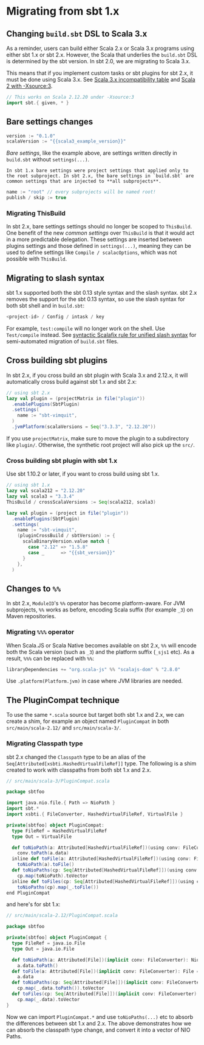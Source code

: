 Migrating from sbt 1.x
======================

Changing `build.sbt` DSL to Scala 3.x
-------------------------------------

As a reminder, users can build either Scala 2.x or Scala 3.x programs using either sbt 1.x or sbt 2.x. However, the Scala that underlies the `build.sbt` DSL is determined by the sbt version. In sbt 2.0, we are migrating to Scala 3.x.

This means that if you implement custom tasks or sbt plugins for sbt 2.x, it must be done using Scala 3.x. See [Scala 3.x incompatibility table][scala-incompatibility-table] and [Scala 2 with -Xsource:3][tooling-scala2-xsource3].

```scala
// This works on Scala 2.12.20 under -Xsource:3
import sbt.{ given, * }
```

Bare settings changes
---------------------

```scala
version := "0.1.0"
scalaVersion := "{{scala3_example_version}}"
```

_Bare settings_, like the example above, are settings written directly in `build.sbt` without `settings(...)`.

```admonish warning
In sbt 1.x bare settings were project settings that applied only to the root subproject. In sbt 2.x, the bare settings in `build.sbt` are common settings that are injected to **all subprojects**.
```

```scala
name := "root" // every subprojects will be named root!
publish / skip := true
```

### Migrating ThisBuild

In sbt 2.x, bare settings settings should no longer be scoped to `ThisBuild`. One benefit of the new _common settings_ over `ThisBuild` is that it would act in a more predictable delegation. These settings are inserted between plugins settings and those defined in `settings(...)`, meaning they can be used to define settings like `Compile / scalacOptions`, which was not possible with `ThisBuild`.

Migrating to slash syntax
-------------------------

sbt 1.x supported both the sbt 0.13 style syntax and the slash syntax. sbt 2.x removes the support for the sbt 0.13 syntax, so use the slash syntax for both sbt shell and in `build.sbt`:

```scala
<project-id> / Config / intask / key
```

For example, `test:compile` will no longer work on the shell. Use `Test/compile` instead. See [syntactic Scalafix rule for unified slash syntax][syntactic-scalafix-rule-for-unified-slash-syntax] for semi-automated migration of `build.sbt` files.

Cross building sbt plugins
--------------------------

In sbt 2.x, if you cross build an sbt plugin with Scala 3.x and 2.12.x, it will automatically cross build against sbt 1.x and sbt 2.x:

```scala
// using sbt 2.x
lazy val plugin = (projectMatrix in file("plugin"))
  .enablePlugins(SbtPlugin)
  .settings(
    name := "sbt-vimquit",
  )
  .jvmPlatform(scalaVersions = Seq("3.3.3", "2.12.20"))
```

If you use `projectMatrix`, make sure to move the plugin to a subdirectory like `plugin/`. Otherwise, the synthetic root project will also pick up the `src/`.

### Cross building sbt plugin with sbt 1.x

Use sbt 1.10.2 or later, if you want to cross build using sbt 1.x.

```scala
// using sbt 1.x
lazy val scala212 = "2.12.20"
lazy val scala3 = "3.3.4"
ThisBuild / crossScalaVersions := Seq(scala212, scala3)

lazy val plugin = (project in file("plugin"))
  .enablePlugins(SbtPlugin)
  .settings(
    name := "sbt-vimquit",
    (pluginCrossBuild / sbtVersion) := {
      scalaBinaryVersion.value match {
        case "2.12" => "1.5.8"
        case _      => "{{sbt_version}}"
      }
    },
  )
```

Changes to `%%`
---------------

In sbt 2.x, `ModuleID`'s `%%` operator has become platform-aware. For JVM subprojects, `%%` works as before, encoding Scala suffix (for example `_3`) on Maven repositories.

### Migrating `%%%` operator

When Scala.JS or Scala Native becomes available on sbt 2.x, `%%` will encode both the Scala version (such as `_3`) and the platform suffix (`_sjs1` etc). As a result, `%%%` can be replaced with `%%`:

```scala
libraryDependencies += "org.scala-js" %% "scalajs-dom" % "2.8.0"
```

Use `.platform(Platform.jvm)` in case where JVM libraries are needed.


The PluginCompat technique
--------------------------

To use the same `*.scala` source but target both sbt 1.x and 2.x, we can create a shim, for example an object named `PluginCompat` in both `src/main/scala-2.12/` and `src/main/scala-3/`.

### Migrating Classpath type

sbt 2.x changed the `Classpath` type to be an alias of the `Seq[Attributed[xsbti.HashedVirtualFileRef]]` type. The following is a shim created to work with classpaths from both sbt 1.x and 2.x.

```scala
// src/main/scala-3/PluginCompat.scala

package sbtfoo

import java.nio.file.{ Path => NioPath }
import sbt.*
import xsbti.{ FileConverter, HashedVirtualFileRef, VirtualFile }

private[sbtfoo] object PluginCompat:
  type FileRef = HashedVirtualFileRef
  type Out = VirtualFile

  def toNioPath(a: Attributed[HashedVirtualFileRef])(using conv: FileConverter): NioPath =
    conv.toPath(a.data)
  inline def toFile(a: Attributed[HashedVirtualFileRef])(using conv: FileConverter): File =
    toNioPath(a).toFile()
  def toNioPaths(cp: Seq[Attributed[HashedVirtualFileRef]])(using conv: FileConverter): Vector[NioPath] =
    cp.map(toNioPath).toVector
  inline def toFiles(cp: Seq[Attributed[HashedVirtualFileRef]])(using conv: FileConverter): Vector[File] =
    toNioPaths(cp).map(_.toFile())
end PluginCompat
```

and here's for sbt 1.x:

```scala
// src/main/scala-2.12/PluginCompat.scala

package sbtfoo

private[sbtfoo] object PluginCompat {
  type FileRef = java.io.File
  type Out = java.io.File

  def toNioPath(a: Attributed[File])(implicit conv: FileConverter): NioPath =
    a.data.toPath()
  def toFile(a: Attributed[File])(implicit conv: FileConverter): File =
    a.data
  def toNioPaths(cp: Seq[Attributed[File]])(implicit conv: FileConverter): Vector[NioPath] =
    cp.map(_.data.toPath()).toVector
  def toFiles(cp: Seq[Attributed[File]])(implicit conv: FileConverter): Vector[File] =
    cp.map(_.data).toVector
}
```

Now we can import `PluginCompat.*` and use `toNioPaths(...)` etc to absorb the differences between sbt 1.x and 2.x. The above demonstrates how we can absorb the classpath type change, and convert it into a vector of NIO Paths.

  [scala-incompatibility-table]: https://docs.scala-lang.org/scala3/guides/migration/incompatibility-table.html
  [syntactic-scalafix-rule-for-unified-slash-syntax]: https://eed3si9n.com/syntactic-scalafix-rule-for-unified-slash-syntax/
  [tooling-scala2-xsource3]: https://docs.scala-lang.org/scala3/guides/migration/tooling-scala2-xsource3.html
